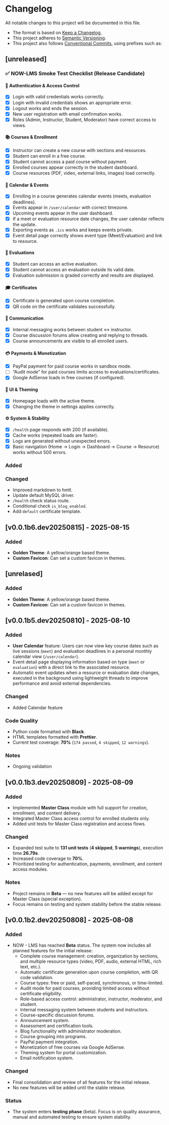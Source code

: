# Changelog

All notable changes to this project will be documented in this file.

- The format is based on [Keep a Changelog](https://keepachangelog.com/en/1.0.0/),  
- This project adheres to [Semantic Versioning](https://semver.org/spec/v2.0.0.html).
- This project also follows [Conventional Commits](https://www.conventionalcommits.org/), using prefixes such as: 

## [unreleased]

### ✅ NOW-LMS Smoke Test Checklist (Release Candidate)

#### 🔐 Authentication & Access Control

* [x] Login with valid credentials works correctly.
* [x] Login with invalid credentials shows an appropriate error.
* [x] Logout works and ends the session.
* [x] New user registration with email confirmation works.
* [x] Roles (Admin, Instructor, Student, Moderator) have correct access to views.

#### 📚 Courses & Enrollment

* [x] Instructor can create a new course with sections and resources.
* [x] Student can enroll in a free course.
* [x] Student cannot access a paid course without payment.
* [x] Enrolled courses appear correctly in the student dashboard.
* [x] Course resources (PDF, video, external links, images) load correctly.

#### 📅 Calendar & Events

* [x] Enrolling in a course generates calendar events (meets, evaluation deadlines).
* [x] Events appear in `/user/calendar` with correct timezone.
* [x] Upcoming events appear in the user dashboard.
* [x] If a meet or evaluation resource date changes, the user calendar reflects the update.
* [x] Exporting events as `.ics` works and keeps events private.
* [x] Event detail page correctly shows event type (Meet/Evaluation) and link to resource.

#### 📝 Evaluations

* [x] Student can access an active evaluation.
* [x] Student cannot access an evaluation outside its valid date.
* [x] Evaluation submission is graded correctly and results are displayed.

#### 🎓 Certificates

* [x] Certificate is generated upon course completion.
* [x] QR code on the certificate validates successfully.

#### 💬 Communication

* [x] Internal messaging works between student ↔ instructor.
* [x] Course discussion forums allow creating and replying to threads.
* [x] Course announcements are visible to all enrolled users.

#### 💳 Payments & Monetization

* [x] PayPal payment for paid course works in sandbox mode.
* [ ] “Audit mode” for paid courses limits access to evaluations/certificates.
* [x] Google AdSense loads in free courses (if configured).

#### 🎨 UI & Theming

* [x] Homepage loads with the active theme.
* [x] Changing the theme in settings applies correctly.

#### ⚙️ System & Stability

* [x] `/health` page responds with 200 (if available).
* [x] Cache works (repeated loads are faster).
* [x] Logs are generated without unexpected errors.
* [x] Basic navigation (Home → Login → Dashboard → Course → Resource) works without 500 errors.

### Added

### Changed
- Improved markdown to hmtl.
- Update default MySQL driver.
- `/health` check status route.
- Conditional check `is_blog_enabled`.
- Add `default` certificate template.

## [v0.0.1b6.dev20250815] - 2025-08-15

### Added
- **Golden Theme**: A yellow/orange based theme.
- **Custom Favicon**: Can set a custom favicon in themes.

## [unrelased]

### Added
- **Golden Theme**: A yellow/orange based theme.
- **Custom Favicon**: Can set a custom favicon in themes.

## [v0.0.1b5.dev20250810] - 2025-08-10

### Added
- **User Calendar** feature: Users can now view key course dates such as live sessions (`meet`) and evaluation deadlines in a personal monthly calendar view (`/user/calendar`).
- Event detail page displaying information based on type (`meet` or `evaluation`) with a direct link to the associated resource.
- Automatic event updates when a resource or evaluation date changes, executed in the background using lightweight threads to improve performance and avoid external dependencies.

### Changed
- Added Calendar feature

### Code Quality
- Python code formatted with **Black**.
- HTML templates formatted with **Prettier**.
- Current test coverage: **70%** (`174 passed`, `4 skipped`, `12 warnings`).

### Notes
- Ongoing validation

## [v0.0.1b3.dev20250809] - 2025-08-09

### Added
- Implemented **Master Class** module with full support for creation, enrollment, and content delivery.
- Integrated Master Class access control for enrolled students only.
- Added unit tests for Master Class registration and access flows.

### Changed
- Expanded test suite to **131 unit tests** (**4 skipped**, **5 warnings**), execution time **26.79s**.
- Increased code coverage to **70%**.
- Prioritized testing for authentication, payments, enrollment, and content access modules.

### Notes
- Project remains in **Beta** — no new features will be added except for Master Class (special exception).
- Focus remains on testing and system stability before the stable release.


## [v0.0.1b2.dev20250808] - 2025-08-08

### Added
- NOW - LMS has reached **Beta** status. The system now includes all planned features for the initial release:
  - Complete course management: creation, organization by sections, and multiple resource types (video, PDF, audio, external HTML, rich text, etc.).
  - Automatic certificate generation upon course completion, with QR code validation.
  - Course types: free or paid, self-paced, synchronous, or time-limited.
  - Audit mode for paid courses, providing limited access without certificate eligibility.
  - Role-based access control: administrator, instructor, moderator, and student.
  - Internal messaging system between students and instructors.
  - Course-specific discussion forums.
  - Announcement system.
  - Assessment and certification tools.
  - Blog functionality with administrator moderation.
  - Course grouping into programs.
  - PayPal payment integration.
  - Monetization of free courses via Google AdSense.
  - Theming system for portal customization.
  - Email notification system.

### Changed
- Final consolidation and review of all features for the initial release.
- No new features will be added until the stable release.

### Status
- The system enters **testing phase** (beta). Focus is on quality assurance, manual and automated testing to ensure system stability.

